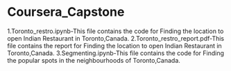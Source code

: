 # Coursera_Capstone

1.Toronto_restro.ipynb-This file contains the code for Finding the location to open Indian Restaurant in Toronto,Canada. 
2.Toronto_restro_report.pdf-This file contains the report for Finding the location to open Indian Restaurant in Toronto,Canada. 
3.Segmenting.ipynb-This file contains the code for Finding the popular spots in the neighbourhoods of Toronto,Canada. 
